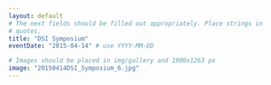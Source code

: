 ```yaml
---
layout: default
# The next fields should be filled out appropriately. Place strings in double
# quotes.
title: "DSI Symposium"
eventDate: "2015-04-14" # use YYYY-MM-DD

# Images should be placed in img/gallery and 1900x1263 px 
image: "20150414DSI_Symposium_6.jpg"
---
```

